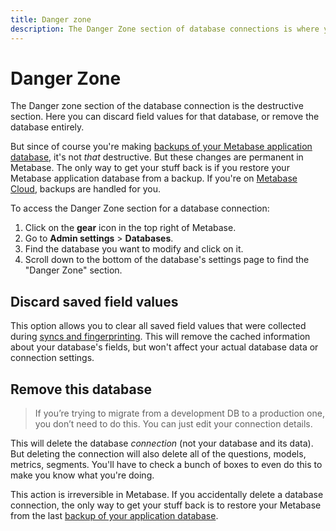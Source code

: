 ```yaml
---
title: Danger zone
description: The Danger Zone section of database connections is where you can discard field values or remove database connections and all of their related content.
---
```


# Danger Zone

The Danger zone section of the database connection is the destructive section. Here you can discard field values for that database, or remove the database entirely.

But since of course you're making [backups of your Metabase application database](../installation-and-operation/backing-up-metabase-application-data.md), it's not _that_ destructive. But these changes are permanent in Metabase. The only way to get your stuff back is if you restore your Metabase application database from a backup. If you're on [Metabase Cloud](https://www.metabase.com/cloud/), backups are handled for you.

To access the Danger Zone section for a database connection:

1. Click on the **gear** icon in the top right of Metabase.
2. Go to **Admin settings** > **Databases**.
3. Find the database you want to modify and click on it.
4. Scroll down to the bottom of the database's settings page to find the "Danger Zone" section.

## Discard saved field values

This option allows you to clear all saved field values that were collected during [syncs and fingerprinting](./sync-scan.md). This will remove the cached information about your database's fields, but won't affect your actual database data or connection settings.

## Remove this database

> If you’re trying to migrate from a development DB to a production one, you don’t need to do this. You can just
> edit your connection details.

This will delete the database _connection_ (not your database and its data). But deleting the connection will also delete all of the questions, models, metrics, segments. You'll have to check a bunch of boxes to even do this to make you know what you're doing.

This action is irreversible in Metabase. If you accidentally delete a database connection, the only way to get your stuff back is to restore your Metabase from the last [backup of your application database](../installation-and-operation/backing-up-metabase-application-data.md).
